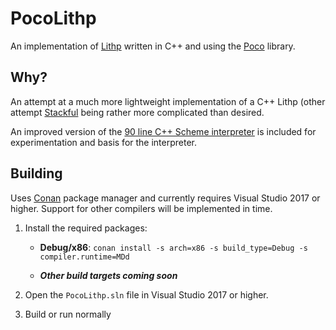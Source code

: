 PocoLithp
=========

An implementation of [Lithp](https://github.com/andrakis/node-lithp) written in C++ and using the [Poco](https://procoproject.org) library.

Why?
----

An attempt at a much more lightweight implementation of a C++ Lithp (other attempt [Stackful](https://github.com/andrakis/Stackful) being rather more complicated than desired.

An improved version of the [90 line C++ Scheme interpreter](https://gist.github.com/ofan/721464) is included for experimentation and basis for the interpreter.

Building
--------

Uses [Conan](https://www.conan.io/) package manager and currently requires Visual Studio 2017 or higher. Support for other compilers will be implemented in time.

1. Install the required packages:

    * **Debug/x86**: `conan install -s arch=x86 -s build_type=Debug -s compiler.runtime=MDd`

    * ***Other build targets coming soon***

2. Open the `PocoLithp.sln` file in Visual Studio 2017 or higher.

3. Build or run normally